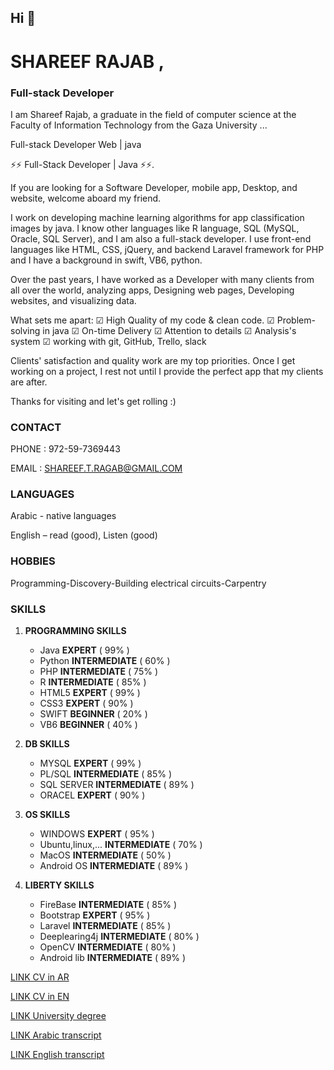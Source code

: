 ## Hi  👋

# SHAREEF RAJAB ,
### Full-stack Developer

I am Shareef Rajab, a graduate in the field of computer science at the Faculty of Information Technology
from the Gaza University ... 

Full-stack Developer Web | java

⚡⚡ Full-Stack Developer | Java ⚡⚡.

If you are looking for a Software Developer, mobile app, Desktop, and website, welcome aboard my friend.

I work on developing machine learning algorithms for app classification images by java. I know other languages like R language, SQL (MySQL, Oracle, SQL Server), and I am also a full-stack developer. I use front-end languages like HTML, CSS, jQuery, and backend Laravel framework for PHP and I have a background in swift, VB6, python.

Over the past years, I have worked as a Developer with many clients from all over the world, analyzing apps, Designing web pages, Developing websites, and visualizing data.

What sets me apart:
☑ High Quality of my code & clean code.
☑ Problem-solving in java
☑ On-time Delivery
☑ Attention to details 
☑ Analysis's system 
☑ working with git, GitHub, Trello, slack  

Clients' satisfaction and quality work are my top priorities. Once I get working on a project, I rest not until I provide the perfect app that my clients are after.

 Thanks for visiting and let's get rolling :)

### CONTACT

PHONE : 972-59-7369443 

EMAIL : SHAREEF.T.RAGAB@GMAIL.COM 

### LANGUAGES

Arabic - native languages

English – read (good), Listen (good)

### HOBBIES

Programming-Discovery-Building electrical circuits-Carpentry

### SKILLS

1. **PROGRAMMING SKILLS**

     - Java **EXPERT** ( 99% )
     - Python **INTERMEDIATE** ( 60% )
     - PHP **INTERMEDIATE** ( 75% )
     - R **INTERMEDIATE** ( 85% )
     - HTML5 **EXPERT** ( 99% )
     - CSS3 **EXPERT** ( 90% )
     - SWIFT **BEGINNER** ( 20% )
     - VB6 **BEGINNER** ( 40% )
     
2. **DB SKILLS**

     - MYSQL **EXPERT** ( 99% )
     - PL/SQL **INTERMEDIATE** ( 85% )
     - SQL SERVER **INTERMEDIATE** ( 89% )
     - ORACEL **EXPERT** ( 90% )
     
3. **OS SKILLS**

     - WINDOWS **EXPERT** ( 95% )
     - Ubuntu,linux,... **INTERMEDIATE** ( 70% )
     - MacOS **INTERMEDIATE** ( 50% )
     - Android OS **INTERMEDIATE** ( 89% )
     
4. **LIBERTY SKILLS**

     - FireBase **INTERMEDIATE** ( 85% )
     - Bootstrap **EXPERT** ( 95% )
     - Laravel **INTERMEDIATE** ( 85% )
     - Deeplearing4j **INTERMEDIATE** ( 80% )
     - OpenCV **INTERMEDIATE** ( 80% )
     - Android lib **INTERMEDIATE** ( 89% )
     

[LINK CV in AR](https://bit.ly/3cagIcN "السيرة الذاتية")

[LINK CV in EN](https://bit.ly/2YgMJYv "CV")

[LINK University degree](https://bit.ly/39j4hcI "University degree شهادة الجامعية")

[LINK Arabic transcript](https://bit.ly/3cczrnU "سجل الدرجات")

[LINK English transcript](https://bit.ly/3qV7W6q "English transcript")


